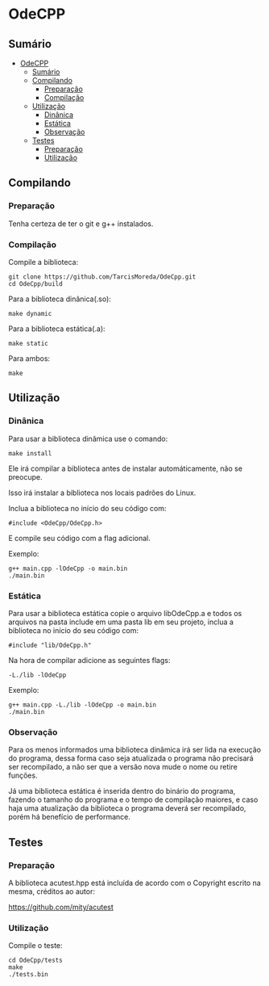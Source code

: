 # OdeCPP
## Sumário
- [OdeCPP](#odecpp)
	- [Sumário](#sumário)
	- [Compilando](#compilando)
		- [Preparação](#preparação)
		- [Compilação](#compilação)
	- [Utilização](#utilização)
		- [Dinânica](#dinânica)
		- [Estática](#estática)
		- [Observação](#observação)
	- [Testes](#testes)
		- [Preparação](#preparação-1)
		- [Utilização](#utilização-1)

## Compilando
### Preparação
Tenha certeza de ter o git e g++ instalados.

### Compilação
Compile a biblioteca:
```
git clone https://github.com/TarcisMoreda/OdeCpp.git
cd OdeCpp/build
```
Para a biblioteca dinânica(.so):
```
make dynamic
```
Para a biblioteca estática(.a):
```
make static
```
Para ambos:
```
make
```

## Utilização
### Dinânica
Para usar a biblioteca dinâmica use o comando:
```
make install
```
Ele irá compilar a biblioteca antes de instalar automáticamente, não se preocupe.

Isso irá instalar a biblioteca nos locais padrões do Linux.

Inclua a biblioteca no início do seu código com:
```
#include <OdeCpp/OdeCpp.h>
```
E compile seu código com a flag adicional.

Exemplo:
```
g++ main.cpp -lOdeCpp -o main.bin
./main.bin
```

### Estática
Para usar a biblioteca estática copie o arquivo libOdeCpp.a e todos os arquivos na pasta include em uma pasta lib em seu projeto, inclua a biblioteca no início do seu código com:
```
#include "lib/OdeCpp.h"
```

Na hora de compilar adicione as seguintes flags:
```
-L./lib -lOdeCpp
```
Exemplo:
```
g++ main.cpp -L./lib -lOdeCpp -o main.bin
./main.bin
```

### Observação
Para os menos informados uma biblioteca dinâmica irá ser lida na execução do programa, dessa forma caso seja atualizada o programa não precisará ser recompilado, a não ser que a versão nova mude o nome ou retire funções.

Já uma biblioteca estática é inserida dentro do binário do programa, fazendo o tamanho do programa e o tempo de compilação maiores, e caso haja uma atualização da biblioteca o programa deverá ser recompilado, porém há benefício de performance.

## Testes
### Preparação
A biblioteca acutest.hpp está incluída de acordo com o Copyright escrito na mesma, créditos ao autor:

https://github.com/mity/acutest

### Utilização
Compile o teste:
```
cd OdeCpp/tests
make
./tests.bin
```